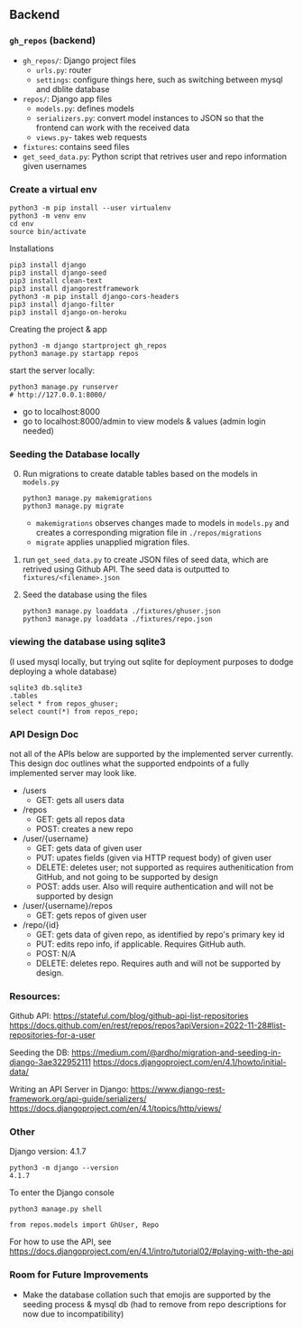## Backend

### `gh_repos` (backend)

- `gh_repos/`: Django project files
  - `urls.py`: router
  - `settings`: configure things here, such as switching between mysql and dblite database
- `repos/`: Django app files
  - `models.py`: defines models
  - `serializers.py`: convert model instances to JSON so that the frontend can work with the received data
  - `views.py`- takes web requests
- `fixtures`: contains seed files
- `get_seed_data.py`: Python script that retrives user and repo information given usernames

### Create a virtual env

```
python3 -m pip install --user virtualenv
python3 -m venv env
cd env
source bin/activate
```

Installations

```
pip3 install django
pip3 install django-seed
pip3 install clean-text
pip3 install djangorestframework
python3 -m pip install django-cors-headers
pip3 install django-filter
pip3 install django-on-heroku
```

Creating the project & app

```
python3 -m django startproject gh_repos
python3 manage.py startapp repos
```

start the server locally:

```
python3 manage.py runserver
# http://127.0.0.1:8000/
```

- go to localhost:8000
- go to localhost:8000/admin to view models & values (admin login needed)

### Seeding the Database locally

0. Run migrations to create datable tables based on the models in `models.py`

   ```
   python3 manage.py makemigrations
   python3 manage.py migrate
   ```

   - `makemigrations` observes changes made to models in `models.py` and creates a corresponding migration file in `./repos/migrations`
   - `migrate` applies unapplied migration files.

1. run `get_seed_data.py` to create JSON files of seed data, which are retrived using Github API.
   The seed data is outputted to `fixtures/<filename>.json`

2. Seed the database using the files
   ```
   python3 manage.py loaddata ./fixtures/ghuser.json
   python3 manage.py loaddata ./fixtures/repo.json
   ```

### viewing the database using sqlite3

(I used mysql locally, but trying out sqlite for deployment purposes to dodge deploying a whole database)

```
sqlite3 db.sqlite3
.tables
select * from repos_ghuser;
select count(*) from repos_repo;
```

### API Design Doc

not all of the APIs below are supported by the implemented server currently. This design doc outlines what the supported endpoints of a fully implemented server may look like.

- /users
  - GET: gets all users data
- /repos
  - GET: gets all repos data
  - POST: creates a new repo
- /user/{username}
  - GET: gets data of given user
  - PUT: upates fields (given via HTTP request body) of given user
  - DELETE: deletes user; not supported as requires authenitication from GitHub, and not going to be supported by design
  - POST: adds user. Also will require authentication and will not be supported by design
- /user/{username}/repos
  - GET: gets repos of given user
- /repo/{id}
  - GET: gets data of given repo, as identified by repo's primary key id
  - PUT: edits repo info, if applicable. Requires GitHub auth.
  - POST: N/A
  - DELETE: deletes repo. Requires auth and will not be supported by design.

### Resources:

Github API:
https://stateful.com/blog/github-api-list-repositories
https://docs.github.com/en/rest/repos/repos?apiVersion=2022-11-28#list-repositories-for-a-user

Seeding the DB:
https://medium.com/@ardho/migration-and-seeding-in-django-3ae322952111
https://docs.djangoproject.com/en/4.1/howto/initial-data/

Writing an API Server in Django:
https://www.django-rest-framework.org/api-guide/serializers/
https://docs.djangoproject.com/en/4.1/topics/http/views/

### Other

Django version: 4.1.7

```
python3 -m django --version
4.1.7
```

To enter the Django console

```
python3 manage.py shell

from repos.models import GhUser, Repo
```

For how to use the API, see https://docs.djangoproject.com/en/4.1/intro/tutorial02/#playing-with-the-api

### Room for Future Improvements

- Make the database collation such that emojis are supported by the seeding process & mysql db (had to remove from repo descriptions for now due to incompatibility)
